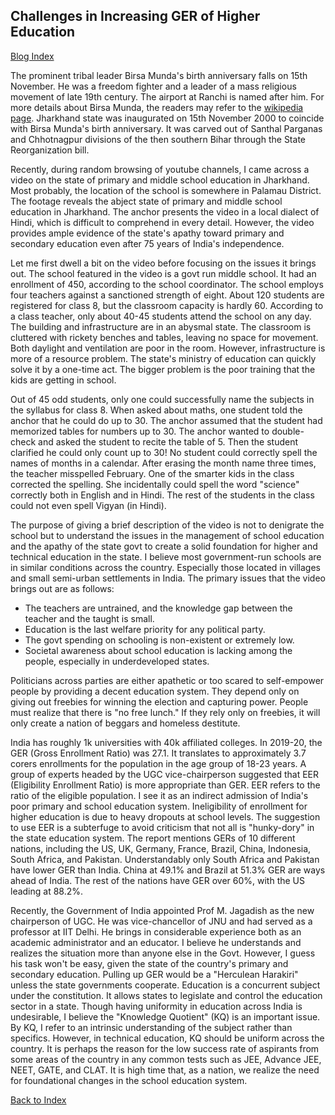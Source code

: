 ## Challenges in Increasing GER of Higher Education

[Blog Index](../index.md)

The prominent tribal leader Birsa Munda's birth anniversary falls on 15th November. He was a freedom fighter and a leader 
of a mass religious movement of late 19th century. The airport at Ranchi is named after him. For more details about Birsa 
Munda, the readers may refer to the [wikipedia page](https://en.wikipedia.org/wiki/Birsa_Munda). Jharkhand state was 
inaugurated on 15th November 2000 to coincide with Birsa Munda's birth anniversary. It was carved out of Santhal Parganas
and Chhotnagpur divisions of the then southern Bihar through the State Reorganization bill. 


Recently, during random browsing of youtube channels,  I came across a video on the state of primary and middle school education in Jharkhand. Most
probably, the location of the school is somewhere in Palamau District. The footage reveals the abject state of primary and middle school education in Jharkhand. 
The anchor presents the video in a local dialect of Hindi, which is difficult to comprehend in every detail. However, the video provides ample evidence of
the state's apathy toward primary and secondary education even after 75 years of India's independence.


Let me first dwell a bit on the video before focusing on the issues it brings out. The school featured in the 
video is a govt run middle school. It had an enrollment of 450, according to the school coordinator. The school employs 
four teachers against a sanctioned strength of eight. About 120 students are registered for class 8, but the classroom 
capacity is hardly 60. According to a class teacher, only about 40-45 students attend the school on any day. The building 
and infrastructure are in an abysmal state. The classroom is cluttered with rickety benches and tables, leaving no
space for movement. Both daylight and ventilation are poor in the room. However, infrastructure is more of a resource 
problem. The state's ministry of education can quickly solve it by a one-time act. The bigger problem is the poor 
training that the kids are getting in school.

Out of 45 odd students, only one could successfully name the subjects in the syllabus for class 8. When asked about 
maths, one student told the anchor that he could do up to 30. The anchor assumed that the student had memorized tables for 
numbers up to 30. The anchor wanted to double-check and asked the student to recite the table of 5. Then the student 
clarified he could only count up to 30! No student could correctly spell the names of months in a calendar. After erasing
the month name three times, the teacher misspelled February. One of the smarter kids in the class corrected the spelling. 
She incidentally could spell the word "science" correctly both in English and in Hindi. The rest of the students in the 
class could not even spell Vigyan (in Hindi).

The purpose of giving a brief description of the video is not to denigrate the school but to understand the issues in the 
management of school education and the apathy of the state govt to create a solid foundation for higher and technical 
education in the state. I believe most government-run schools are in similar conditions across the country. Especially 
those located in villages and small semi-urban settlements in India. The primary issues that the video brings out are as 
follows:

- The teachers are untrained, and the knowledge gap between the teacher and the taught is small.
- Education is the last welfare priority for any political party.
- The govt spending on schooling is non-existent or extremely low.
- Societal awareness about school education is lacking among the people, especially in underdeveloped states.

Politicians across parties are either apathetic or too scared to self-empower people by providing a decent education 
system. They depend only on giving out freebies for winning the election and capturing power. People must realize that 
there is "no free lunch." If they rely only on freebies, it will only create a nation of beggars and homeless destitute. 

India has roughly 1k universities with 40k affiliated colleges. In 2019-20, the GER (Gross Enrollment Ratio) was 27.1. It translates to approximately 3.7 corers 
enrollments for the population in the age group of 18-23 years. A group of experts headed by the UGC vice-chairperson suggested that EER (Eligibility Enrollment Ratio) 
is more appropriate than GER. EER refers to the ratio of the eligible population. I see it as an indirect admission of India's poor primary and school education 
system. Ineligibility of enrollment for higher education is due to heavy dropouts at school levels. The suggestion to use EER is a subterfuge to avoid criticism that 
not all is "hunky-dory" in the state education system. The report mentions GERs of 10 different nations, including the US, UK, Germany, France, Brazil, China, 
Indonesia, South Africa, and Pakistan. Understandably only South Africa and Pakistan have lower GER than India. China at 49.1% and Brazil at 51.3% GER 
are ways ahead of India. The rest of the nations have GER over 60%, with the US leading at 88.2%. 

Recently, the Government of India appointed Prof M. Jagadish as the new chairperson of UGC. He was vice-chancellor of JNU and had served as a professor at IIT 
Delhi. He brings in considerable experience both as an academic administrator and an educator. I believe he understands and 
realizes the situation more than anyone else in the Govt. However, I guess his task won't be easy, given the state of the 
country's primary and secondary education. Pulling up GER would be a "Herculean Harakiri" unless the state governments 
cooperate. Education is a concurrent subject under the constitution. It allows states to legislate and control the 
education sector in a state. Though having uniformity in education across India is undesirable, I believe the 
"Knowledge Quotient" (KQ) is an important issue. By KQ, I refer to an intrinsic understanding of the subject rather than 
specifics. However, in technical education, KQ should be uniform across the country. It is perhaps the reason for the low 
success rate of aspirants from some areas of the country in any 
common tests such as JEE, Advance JEE, NEET, GATE, and CLAT. It is high time that, as a nation, we realize the need for 
foundational changes in the school education system. 


[Back to Index](../index.md)

